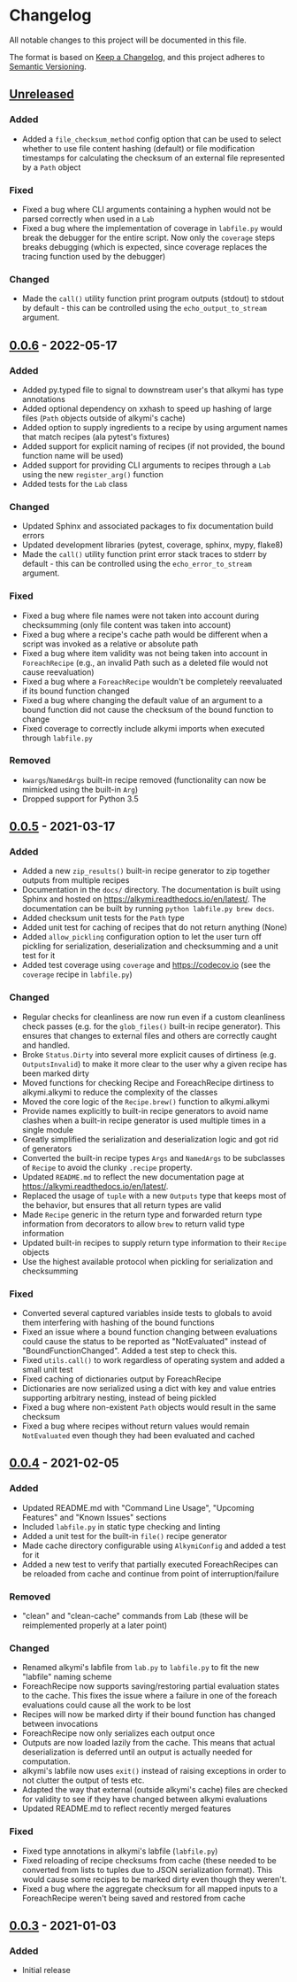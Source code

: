 # Changelog
All notable changes to this project will be documented in this file.

The format is based on [Keep a Changelog](https://keepachangelog.com/en/1.0.0/),
and this project adheres to [Semantic Versioning](https://semver.org/spec/v2.0.0.html).

## [Unreleased]
### Added
- Added a `file_checksum_method` config option that can be used to select whether to use file content hashing (default)
or file modification timestamps for calculating the checksum of an external file represented by a `Path` object

### Fixed
- Fixed a bug where CLI arguments containing a hyphen would not be parsed correctly when used in a `Lab`
- Fixed a bug where the implementation of coverage in `labfile.py` would break the debugger for the entire script. Now
only the `coverage` steps breaks debugging (which is expected, since coverage replaces the tracing function used by the
debugger)

### Changed
- Made the `call()` utility function print program outputs (stdout) to stdout by default - this can be controlled using
the `echo_output_to_stream` argument.

## [0.0.6] - 2022-05-17
### Added
- Added py.typed file to signal to downstream user's that alkymi has type annotations
- Added optional dependency on xxhash to speed up hashing of large files (`Path` objects outside of alkymi's cache)
- Added option to supply ingredients to a recipe by using argument names that match recipes (ala pytest's fixtures)
- Added support for explicit naming of recipes (if not provided, the bound function name will be used)
- Added support for providing CLI arguments to recipes through a `Lab` using the new `register_arg()` function
- Added tests for the `Lab` class

### Changed
- Updated Sphinx and associated packages to fix documentation build errors
- Updated development libraries (pytest, coverage, sphinx, mypy, flake8)
- Made the `call()` utility function print error stack traces to stderr by default - this can be controlled using the
`echo_error_to_stream` argument.

### Fixed
- Fixed a bug where file names were not taken into account during checksumming (only file content was taken into
account)
- Fixed a bug where a recipe's cache path would be different when a script was invoked as a relative or absolute path
- Fixed a bug where item validity was not being taken into account in `ForeachRecipe` (e.g., an invalid Path such as a
deleted file would not cause reevaluation)
- Fixed a bug where a `ForeachRecipe` wouldn't be completely reevaluated if its bound function changed
- Fixed a bug where changing the default value of an argument to a bound function did not cause the checksum of the
bound function to change
- Fixed coverage to correctly include alkymi imports when executed through `labfile.py`

### Removed
- `kwargs`/`NamedArgs` built-in recipe removed (functionality can now be mimicked using the built-in `Arg`)
- Dropped support for Python 3.5

## [0.0.5] - 2021-03-17
### Added
- Added a new `zip_results()` built-in recipe generator to zip together outputs from multiple recipes
- Documentation in the `docs/` directory. The documentation is built using Sphinx and hosted on
https://alkymi.readthedocs.io/en/latest/. The documentation can be built by running `python labfile.py brew docs`.
- Added checksum unit tests for the `Path` type
- Added unit test for caching of recipes that do not return anything (None)
- Added `allow_pickling` configuration option to let the user turn off pickling for serialization, deserialization and
checksumming and a unit test for it
- Added test coverage using `coverage` and https://codecov.io (see the `coverage` recipe in `labfile.py`)

### Changed
- Regular checks for cleanliness are now run even if a custom cleanliness check passes (e.g. for the `glob_files()`
built-in recipe generator). This ensures that changes to external files and others are correctly caught and handled.
- Broke `Status.Dirty` into several more explicit causes of dirtiness (e.g. `OutputsInvalid`) to make it more clear to
the user why a given recipe has been marked dirty
- Moved functions for checking Recipe and ForeachRecipe dirtiness to alkymi.alkymi to reduce the complexity of the
classes
- Moved the core logic of the `Recipe.brew()` function to alkymi.alkymi
- Provide names explicitly to built-in recipe generators to avoid name clashes when a built-in recipe generator is used
multiple times in a single module
- Greatly simplified the serialization and deserialization logic and got rid of generators
- Converted the built-in recipe types `Args` and `NamedArgs` to be subclasses of `Recipe` to avoid the clunky `.recipe`
property.
- Updated `README.md` to reflect the new documentation page at https://alkymi.readthedocs.io/en/latest/.
- Replaced the usage of `tuple` with a new `Outputs` type that keeps most of the behavior, but ensures that all return
types are valid
- Made `Recipe` generic in the return type and forwarded return type information from decorators to allow `brew` to
return valid type information
- Updated built-in recipes to supply return type information to their `Recipe` objects
- Use the highest available protocol when pickling for serialization and checksumming

### Fixed
- Converted several captured variables inside tests to globals to avoid them interfering with hashing of the bound
functions
- Fixed an issue where a bound function changing between evaluations could cause the status to be reported as
"NotEvaluated" instead of "BoundFunctionChanged". Added a test step to check this.
- Fixed `utils.call()` to work regardless of operating system and added a small unit test
- Fixed caching of dictionaries output by ForeachRecipe
- Dictionaries are now serialized using a dict with key and value entries supporting arbitrary nesting, instead of being
pickled
- Fixed a bug where non-existent `Path` objects would result in the same checksum
- Fixed a bug where recipes without return values would remain `NotEvaluated` even though they had been evaluated and
cached

## [0.0.4] - 2021-02-05
### Added
- Updated README.md with "Command Line Usage", "Upcoming Features" and "Known Issues" sections
- Included `labfile.py` in static type checking and linting
- Added a unit test for the built-in `file()` recipe generator
- Made cache directory configurable using `AlkymiConfig` and added a test for it
- Added a new test to verify that partially executed ForeachRecipes can be reloaded from cache and continue from point
of interruption/failure

### Removed
- "clean" and "clean-cache" commands from Lab (these will be reimplemented properly at a later point)

### Changed
- Renamed alkymi's labfile from `lab.py` to `labfile.py` to fit the new "labfile" naming scheme
- ForeachRecipe now supports saving/restoring partial evaluation states to the cache. This fixes the issue where a
failure in one of the foreach evaluations could cause all the work to be lost
- Recipes will now be marked dirty if their bound function has changed between invocations
- ForeachRecipe now only serializes each output once
- Outputs are now loaded lazily from the cache. This means that actual deserialization is deferred until an output is
actually needed for computation.
- alkymi's labfile now uses `exit()` instead of raising exceptions in order to not clutter the output of tests etc.
- Adapted the way that external (outside alkymi's cache) files are checked for validity to see if they have changed
between alkymi evaluations
- Updated README.md to reflect recently merged features

### Fixed
- Fixed type annotations in alkymi's labfile (`labfile.py`)
- Fixed reloading of recipe checksums from cache (these needed to be converted from lists to tuples due to JSON
serialization format). This would cause some recipes to be marked dirty even though they weren't.
- Fixed a bug where the aggregate checksum for all mapped inputs to a ForeachRecipe weren't being saved and restored
from cache

## [0.0.3] - 2021-01-03
### Added
- Initial release

[Unreleased]: https://github.com/MathiasStokholm/alkymi/compare/v0.0.6...HEAD
[0.0.6]: https://github.com/MathiasStokholm/alkymi/compare/v0.0.5...v0.0.6
[0.0.5]: https://github.com/MathiasStokholm/alkymi/compare/v0.0.4...v0.0.5
[0.0.4]: https://github.com/MathiasStokholm/alkymi/compare/v0.0.3...v0.0.4
[0.0.3]: https://github.com/MathiasStokholm/alkymi/releases/tag/v0.0.3
